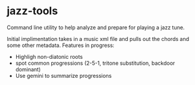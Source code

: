 # jazz-tools
Command line utility to help analyze and prepare for playing a jazz tune.

Initial implimentation takes in a music xml file and pulls out the chords and some other metadata.  Features in progress:
* Highligh non-diatonic roots
* spot common progressions (2-5-1, tritone substitution, backdoor dominant)
* Use gemini to summarize progressions
